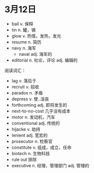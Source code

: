 # 3月12日

- bail v. 保释
- tin n. 罐，锡
- glow v. 热情，发热，发光
- resume n. 简历
- navy n. 海军
  - naval adj. 海军的
- editorial n. 社论，评论 adj. 编辑的

阅读词汇：

- lag v. 落后于
- recruit v. 招收
- paradox n. 矛盾
- depress v. 使..沮丧
- forthcoming adj. 即将发生的
- next-to-no-cost 几乎没有成本
- motor n. 发动机，汽车
- conventional adj. 传统的
- hijacke v. 劫持
- lenient adj. 宽宏的
- prosecutor n. 检察官
- constitute v. 组成，成立，任命
- biotech n. 生物科技
- rule out 排除
- executive n. 经理，管理部门 adj. 管理的
